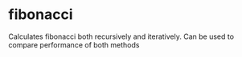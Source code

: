 # fibonacci

Calculates fibonacci both recursively and iteratively. Can be used to compare performance of both methods
